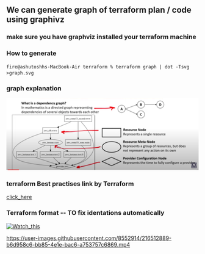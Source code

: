 ## We can generate graph of terraform plan / code using graphivz 

### make sure you have graphviz installed your terraform machine 

### How to generate 

```
fire@ashutoshhs-MacBook-Air terraform % terraform graph | dot -Tsvg  >graph.svg
```

### graph explanation 

<img src=../images/graph.png>


### terraform Best practises link by Terraform 

[click_here](https://www.terraform-best-practices.com/)

### Terraform format -- TO fix identations automatically 

[![Watch_this](https://t4.ftcdn.net/jpg/00/56/93/53/360_F_56935312_NiqxkRKOdGSJd86Tc2uLycL9fkUsIlRW.jpg)](https://www.youtube.com/watch?v=V4waklkBC38&t=2284s)




https://user-images.githubusercontent.com/8552914/216512889-b6d958c6-bb85-4e1e-bac6-a753757c6869.mp4

